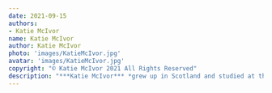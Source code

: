 ```yaml
---
date: 2021-09-15
authors:
- Katie McIvor
name: Katie McIvor
author: Katie McIvor
photo: 'images/KatieMcIvor.jpg'
avatar: 'images/KatieMcIvor.jpg'
copyright: "© Katie McIvor 2021 All Rights Reserved"
description: "***Katie McIvor*** *grew up in Scotland and studied at the University of Cambridge. She now lives in England and works at a language library, where she is surrounded by books and films in over 200 languages. When not struggling to alphabetise Japanese textbooks, she likes to go on long walks with her husband and dogs. Her flash fiction has recently appeared in* [Terrain.org](https://www.terrain.org/2021/fiction/five-hawks/)."
---
```


